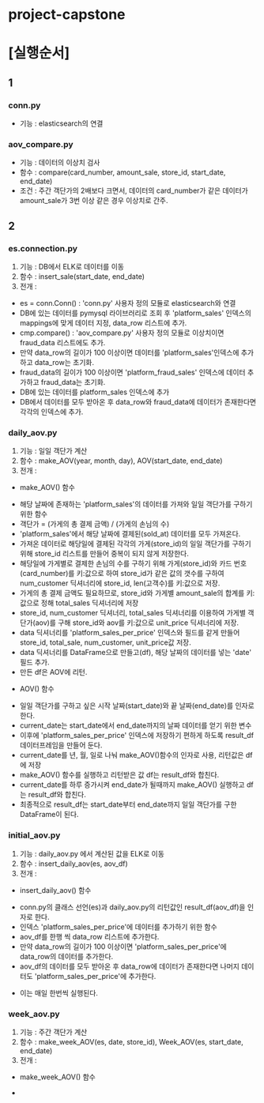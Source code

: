 # project-capstone

# [실행순서] 

## 1

### conn.py 
 - 기능 : elasticsearch의 연결

### aov_compare.py
 - 기능 : 데이터의 이상치 검사 
 - 함수 : compare(card_number, amount_sale, store_id, start_date, end_date)
 - 조건 : 주간 객단가의 2배보다 크면서, 데이터의 card_number가 같은 데이터가 amount_sale가 3번 이상 같은 경우 이상치로 간주.

## 2

### es.connection.py 
1. 기능 : DB에서 ELK로 데이터를 이동
2. 함수 : insert_sale(start_date, end_date)
3. 전개 :
 - es = conn.Conn() : 'conn.py' 사용자 정의 모듈로 elasticsearch와 연결 
 - DB에 있는 데이터를 pymysql 라이브러리로 조회 후 'platform_sales' 인덱스의 mappings에 맞게 데이터 지정, data_row 리스트에 추가.
 - cmp.compare() : 'aov_compare.py' 사용자 정의 모듈로 이상치이면 fraud_data 리스트에도 추가.
 - 만약 data_row의 길이가 100 이상이면 데이터를 'platform_sales'인덱스에 추가하고 data_row는 초기화.
 - fraud_data의 길이가 100 이상이면 'platform_fraud_sales' 인덱스에 데이터 추가하고 fraud_data는 초기화.
 - DB에 있는 데이터를 platform_sales 인덱스에 추가 
 - DB에서 데이터를 모두 받아온 후 data_row와 fraud_data에 데이터가 존재한다면 각각의 인덱스에 추가.
  
### daily_aov.py 
1. 기능 : 일일 객단가 계산
2. 함수 : make_AOV(year, month, day), AOV(start_date, end_date)
3. 전개 : 
 - make_AOV() 함수
  * 해당 날짜에 존재하는 'platform_sales'의 데이터를 가져와 일일 객단가를 구하기 위한 함수
  * 객단가 = (가게의 총 결제 금액) / (가게의 손님의 수) 
  * 'platform_sales'에서 해당 날짜에 결제된(sold_at) 데이터를 모두 가져온다. 
  * 가져온 데이터로 해당일에 결제된 각각의 가게(store_id)의 일일 객단가를 구하기 위해 store_id 리스트를 만들어 중복이 되지 않게 저장한다. 
  * 해당일에 가게별로 결제한 손님의 수를 구하기 위해 가게(store_id)와 카드 번호(card_number)를 키:값으로 하여 store_id가 같은 값의 갯수를 구하여                         num_customer 딕셔너리에 store_id, len(고객수)를 키:값으로 저장.
  * 가게의 총 결제 금액도 필요하므로, store_id와 가게별 amount_sale의 합계를 키:값으로 정해 total_sales 딕셔너리에 저장
  * store_id, num_customer 딕셔너리, total_sales 딕셔너리를 이용하여 가게별 객단가(aov)를 구해 store_id와 aov를 키:값으로 unit_price 딕셔너리에 저장. 
  * data 딕셔너리를 'platform_sales_per_price' 인덱스와 필드를 같게 만들어 store_id, total_sale, num_customer, unit_price값 저장.
  * data 딕셔너리를 DataFrame으로 만들고(df), 해당 날짜의 데이터를 넣는 'date' 필드 추가. 
  * 만든 df은 AOV에 리턴.
 - AOV() 함수 
  * 일일 객단가를 구하고 싶은 시작 날짜(start_date)와 끝 날짜(end_date)를 인자로 한다.
  * current_date는 start_date에서 end_date까지의 날짜 데이터를 얻기 위한 변수
  * 이후에 'platform_sales_per_price' 인덱스에 저장하기 편하게 하도록 result_df 데이터프레임을 만들어 둔다.
  * current_date를 년, 월, 일로 나눠 make_AOV()함수의 인자로 사용, 리턴값은 df에 저장 
  * make_AOV() 함수를 실행하고 리턴받은 값 df는 result_df와 합친다. 
  * current_date를 하루 증가시켜 end_date가 될때까지 make_AOV() 실행하고 df는 result_df와 합친다. 
  * 최종적으로 result_df는 start_date부터 end_date까지 일일 객단가를 구한 DataFrame이 된다. 
          
### initial_aov.py 
1. 기능 : daily_aov.py 에서 계산된 값을 ELK로 이동 
2. 함수 : insert_daily_aov(es, aov_df)
3. 전개 : 
 - insert_daily_aov() 함수
  *  conn.py의 클래스 선언(es)과 daily_aov.py의 리턴값인 result_df(aov_df)을 인자로 한다.
  *  인덱스 'platform_sales_per_price'에 데이터를 추가하기 위한 함수
  *  aov_df를 한행 씩 data_row 리스트에 추가한다. 
  *  만약 data_row의 길이가 100 이상이면 'platform_sales_per_price'에 data_row의 데이터를 추가한다. 
  *  aov_df의 데이터를 모두 받아온 후 data_row에 데이터가 존재한다면 나머지 데이터도 'platform_sales_per_price'에 추가한다.
 - 이는 매일 한번씩 실행된다. 

### week_aov.py 
1. 기능 : 주간 객단가 계산 
2. 함수 : make_week_AOV(es, date, store_id), Week_AOV(es, start_date, end_date)
3. 전개 : 
 - make_week_AOV() 함수
  * 
